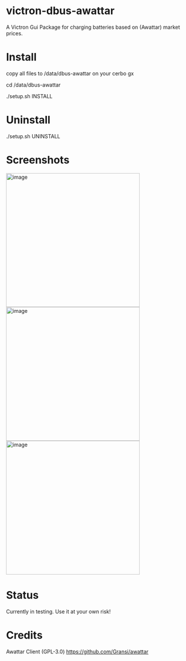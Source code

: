 # victron-dbus-awattar

A Victron Gui Package for charging batteries based on (Awattar) market prices.

# Install
copy all files to /data/dbus-awattar on your cerbo gx

cd /data/dbus-awattar

./setup.sh INSTALL

# Uninstall
./setup.sh UNINSTALL


# Screenshots

<img width="364" alt="image" src="https://user-images.githubusercontent.com/120425754/207173463-b546b3ad-2253-4294-9c28-eb8b275e5178.png">

<img width="364" alt="image" src="https://user-images.githubusercontent.com/120425754/207173843-423782bc-03a5-43d6-b378-8a0e13106ad4.png">

<img width="364" alt="image" src="https://user-images.githubusercontent.com/120425754/207174695-5e2d316e-d9fb-4ada-a6c2-f6e06f3e871a.png">


# Status

Currently in testing. Use it at your own risk!


# Credits

Awattar Client (GPL-3.0)
https://github.com/Gransi/awattar
